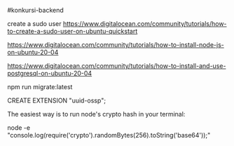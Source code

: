 #konkursi-backend

create a sudo user
https://www.digitalocean.com/community/tutorials/how-to-create-a-sudo-user-on-ubuntu-quickstart

https://www.digitalocean.com/community/tutorials/how-to-install-node-js-on-ubuntu-20-04

https://www.digitalocean.com/community/tutorials/how-to-install-and-use-postgresql-on-ubuntu-20-04

npm run migrate:latest

CREATE EXTENSION "uuid-ossp";

The easiest way is to run node's crypto hash in your terminal:

node -e "console.log(require('crypto').randomBytes(256).toString('base64'));"

